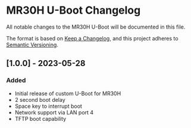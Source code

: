 # MR30H U-Boot Changelog

All notable changes to the MR30H U-Boot will be documented in this file.

The format is based on [Keep a Changelog](https://keepachangelog.com/en/1.0.0/),
and this project adheres to [Semantic Versioning](https://semver.org/spec/v2.0.0.html).

## [1.0.0] - 2023-05-28

### Added
- Initial release of custom U-Boot for MR30H
- 2 second boot delay
- Space key to interrupt boot
- Network support via LAN port 4
- TFTP boot capability
